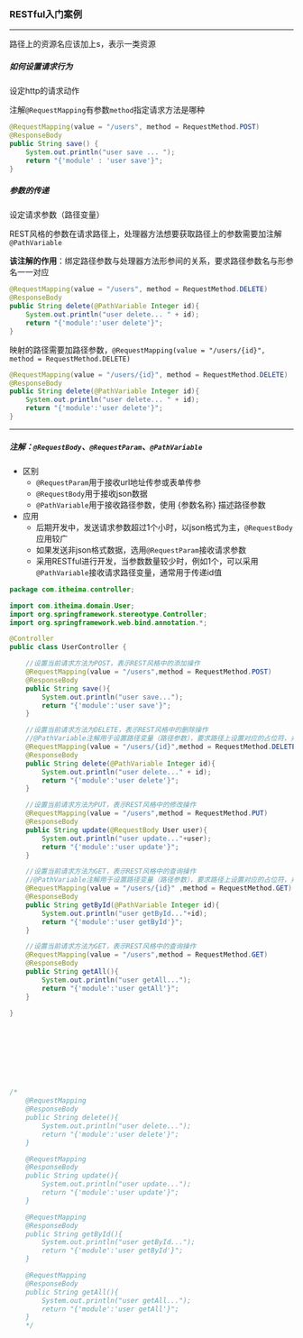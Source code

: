 ### RESTful入门案例

-----------------

路径上的资源名应该加上s，表示一类资源

##### 如何设置请求行为

设定http的请求动作

注解`@RequestMapping`有参数`method`指定请求方法是哪种

```java
@RequestMapping(value = "/users", method = RequestMethod.POST)
@ResponseBody
public String save() {
    System.out.println("user save ... ");
    return "{'module' : 'user save'}";
}
```

##### 参数的传递

设定请求参数（路径变量）

REST风格的参数在请求路径上，处理器方法想要获取路径上的参数需要加注解`@PathVariable`

**该注解的作用**：绑定路径参数与处理器方法形参间的关系，要求路径参数名与形参名一一对应

```java
@RequestMapping(value = "/users", method = RequestMethod.DELETE)
@ResponseBody
public String delete(@PathVariable Integer id){
    System.out.println("user delete... " + id);
    return "{'module':'user delete'}";
}
```

映射的路径需要加路径参数，`@RequestMapping(value = "/users/{id}", method = RequestMethod.DELETE)`

```java
@RequestMapping(value = "/users/{id}", method = RequestMethod.DELETE)
@ResponseBody
public String delete(@PathVariable Integer id){
    System.out.println("user delete... " + id);
    return "{'module':'user delete'}";
}
```

----------------

##### 注解：`@RequestBody`、`@RequestParam`、`@PathVariable`

- 区别
  - `@RequestParam`用于接收url地址传参或表单传参
  - `@RequestBody`用于接收json数据
  - `@PathVariable`用于接收路径参数，使用 {参数名称} 描述路径参数
- 应用
  - 后期开发中，发送请求参数超过1个小时，以json格式为主，`@RequestBody`应用较广
  - 如果发送非json格式数据，选用`@RequestParam`接收请求参数
  - 采用RESTful进行开发，当参数数量较少时，例如1个，可以采用`@PathVariable`接收请求路径变量，通常用于传递id值













































































```java
package com.itheima.controller;

import com.itheima.domain.User;
import org.springframework.stereotype.Controller;
import org.springframework.web.bind.annotation.*;

@Controller
public class UserController {

    //设置当前请求方法为POST，表示REST风格中的添加操作
    @RequestMapping(value = "/users",method = RequestMethod.POST)
    @ResponseBody
    public String save(){
        System.out.println("user save...");
        return "{'module':'user save'}";
    }

    //设置当前请求方法为DELETE，表示REST风格中的删除操作
    //@PathVariable注解用于设置路径变量（路径参数），要求路径上设置对应的占位符，并且占位符名称与方法形参名称相同
    @RequestMapping(value = "/users/{id}",method = RequestMethod.DELETE)
    @ResponseBody
    public String delete(@PathVariable Integer id){
        System.out.println("user delete..." + id);
        return "{'module':'user delete'}";
    }

    //设置当前请求方法为PUT，表示REST风格中的修改操作
    @RequestMapping(value = "/users",method = RequestMethod.PUT)
    @ResponseBody
    public String update(@RequestBody User user){
        System.out.println("user update..."+user);
        return "{'module':'user update'}";
    }

    //设置当前请求方法为GET，表示REST风格中的查询操作
    //@PathVariable注解用于设置路径变量（路径参数），要求路径上设置对应的占位符，并且占位符名称与方法形参名称相同
    @RequestMapping(value = "/users/{id}" ,method = RequestMethod.GET)
    @ResponseBody
    public String getById(@PathVariable Integer id){
        System.out.println("user getById..."+id);
        return "{'module':'user getById'}";
    }

    //设置当前请求方法为GET，表示REST风格中的查询操作
    @RequestMapping(value = "/users",method = RequestMethod.GET)
    @ResponseBody
    public String getAll(){
        System.out.println("user getAll...");
        return "{'module':'user getAll'}";
    }

}









/*
    @RequestMapping
    @ResponseBody
    public String delete(){
        System.out.println("user delete...");
        return "{'module':'user delete'}";
    }

    @RequestMapping
    @ResponseBody
    public String update(){
        System.out.println("user update...");
        return "{'module':'user update'}";
    }

    @RequestMapping
    @ResponseBody
    public String getById(){
        System.out.println("user getById...");
        return "{'module':'user getById'}";
    }

    @RequestMapping
    @ResponseBody
    public String getAll(){
        System.out.println("user getAll...");
        return "{'module':'user getAll'}";
    }
    */
```